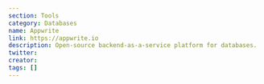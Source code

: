 ```yaml
---
section: Tools
category: Databases
name: Appwrite
link: https://appwrite.io
description: Open-source backend-as-a-service platform for databases.
twitter:
creator:
tags: []
---
```


